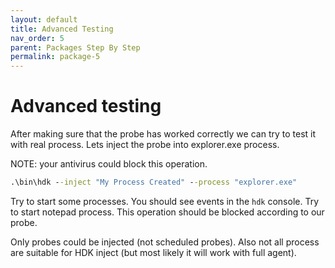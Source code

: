 ```yaml
---
layout: default
title: Advanced Testing
nav_order: 5
parent: Packages Step By Step
permalink: package-5
---
```


# Advanced testing
After making sure that the probe has worked correctly we can try to test it with real process. Lets inject the probe into explorer.exe process.

NOTE: your antivirus could block this operation.

```bat
.\bin\hdk --inject "My Process Created" --process "explorer.exe"
```

Try to start some processes. You should see events in the `hdk` console. Try to start notepad process. This operation should be blocked according to our probe.

Only probes could be injected (not scheduled probes). Also not all process are suitable for HDK inject (but most likely it will work with full agent).
